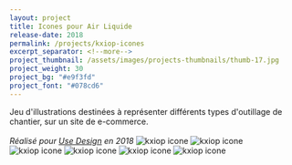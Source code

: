 ```yaml
---
layout: project
title: Icones pour Air Liquide
release-date: 2018
permalink: /projects/kxiop-icones
excerpt_separator: <!--more-->
project_thumbnail: /assets/images/projects-thumbnails/thumb-17.jpg
project_weight: 30
project_bg: "#e9f3fd"
project_font: "#078cd6"
---
```

Jeu d'illustrations destinées à représenter différents types d'outillage de chantier, sur un site de e-commerce.
<br/><br/>
*Réalisé pour [Use Design](http://www.use-design.com) en 2018*
![kxiop icone](/assets/images/projects/kxiop/kxiop-0.jpg)
![kxiop icone](/assets/images/projects/kxiop/kxiop-1.jpg)
![kxiop icone](/assets/images/projects/kxiop/kxiop-2.jpg)
![kxiop icone](/assets/images/projects/kxiop/kxiop-3.jpg)
![kxiop icone](/assets/images/projects/kxiop/kxiop-4.jpg)
![kxiop icone](/assets/images/projects/kxiop/kxiop-5.jpg)

